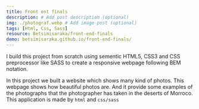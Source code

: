 ```yaml
---
title: Front ent finals
description: # Add post description (optional)
img: ./photograf.webp # Add image post (optional)
tags: [Html, Css, Sass]
resource: Betsimisaraka/front-end-finals
demo: betsimisaraka.github.io/front-end-finals/
---
```


I build this project from scratch using sementic HTML5, CSS3 and CSS preprocessor like SASS to create a responsive webpage following BEM notation.

In this project we built a website which shows many kind of photos. This webpage shows how beautiful photos are. And it provide some examples of the photographs that the photographer has taken in the deserts of Morroco. This application is made by `html` and `css/sass`
